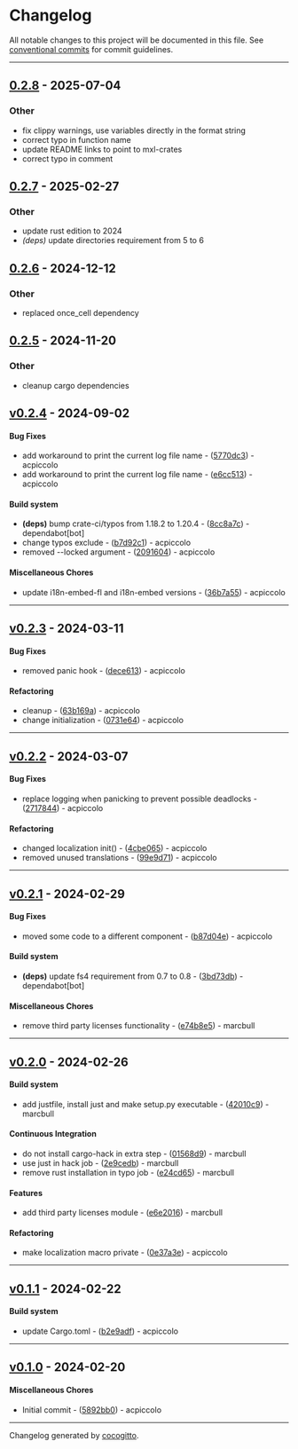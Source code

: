 # Changelog
All notable changes to this project will be documented in this file. See [conventional commits](https://www.conventionalcommits.org/) for commit guidelines.

- - -

## [0.2.8](https://github.com/x-software-com/mxl-crates/compare/mxl-base-v0.2.7...mxl-base-v0.2.8) - 2025-07-04

### Other

- fix clippy warnings, use variables directly in the format string
- correct typo in function name
- update README links to point to mxl-crates
- correct typo in comment

## [0.2.7](https://github.com/x-software-com/mxl-crates/compare/mxl-base-v0.2.6...mxl-base-v0.2.7) - 2025-02-27

### Other

- update rust edition to 2024
- *(deps)* update directories requirement from 5 to 6

## [0.2.6](https://github.com/x-software-com/mxl-crates/compare/mxl-base-v0.2.5...mxl-base-v0.2.6) - 2024-12-12

### Other

- replaced once_cell dependency

## [0.2.5](https://github.com/x-software-com/mxl-crates/compare/mxl-base-v0.2.4...mxl-base-v0.2.5) - 2024-11-20

### Other

- cleanup cargo dependencies

## [v0.2.4](https://github.com/x-software-com/mxl-base/compare/e6cc51322b5dce2f6fe3e0345f848e3758ef5983..v0.2.4) - 2024-09-02
#### Bug Fixes
- add workaround to print the current log file name - ([5770dc3](https://github.com/x-software-com/mxl-base/commit/5770dc36341c4fce26a8d906ec7af3066aa46533)) - acpiccolo
- add workaround to print the current log file name - ([e6cc513](https://github.com/x-software-com/mxl-base/commit/e6cc51322b5dce2f6fe3e0345f848e3758ef5983)) - acpiccolo
#### Build system
- **(deps)** bump crate-ci/typos from 1.18.2 to 1.20.4 - ([8cc8a7c](https://github.com/x-software-com/mxl-base/commit/8cc8a7c414f7ab5fde7a242e4c78cb6cccebe02d)) - dependabot[bot]
- change typos exclude - ([b7d92c1](https://github.com/x-software-com/mxl-base/commit/b7d92c187bca6bc8abd5012c12972c7dd6062718)) - acpiccolo
- removed --locked argument - ([2091604](https://github.com/x-software-com/mxl-base/commit/20916042f51cef0227b2ec4107b198defae1fba8)) - acpiccolo
#### Miscellaneous Chores
- update i18n-embed-fl and i18n-embed versions - ([36b7a55](https://github.com/x-software-com/mxl-base/commit/36b7a55a43a6461e7faaee1fdaba158d0d4765b8)) - acpiccolo

- - -

## [v0.2.3](https://github.com/x-software-com/mxl-base/compare/v0.2.2..v0.2.3) - 2024-03-11
#### Bug Fixes
- removed panic hook - ([dece613](https://github.com/x-software-com/mxl-base/commit/dece6133fcb5fa0a368fa7e05ae7e461d611b188)) - acpiccolo
#### Refactoring
- cleanup - ([63b169a](https://github.com/x-software-com/mxl-base/commit/63b169a0a5fef0a4cc27524e85a1d3baa0fa26af)) - acpiccolo
- change initialization - ([0731e64](https://github.com/x-software-com/mxl-base/commit/0731e64ce40083e3fa3fbbb4be10c0895860791f)) - acpiccolo

- - -

## [v0.2.2](https://github.com/x-software-com/mxl-base/compare/v0.2.1..v0.2.2) - 2024-03-07
#### Bug Fixes
- replace logging when panicking to prevent possible deadlocks - ([2717844](https://github.com/x-software-com/mxl-base/commit/27178442f335c47fc2a974fa134d105149b81b2a)) - acpiccolo
#### Refactoring
- changed localization init() - ([4cbe065](https://github.com/x-software-com/mxl-base/commit/4cbe06577dc91f3ac449c4a17f20956a4acccb2e)) - acpiccolo
- removed unused translations - ([99e9d71](https://github.com/x-software-com/mxl-base/commit/99e9d71ebd8805b497c8e944fc4a6a55a9341739)) - acpiccolo

- - -

## [v0.2.1](https://github.com/x-software-com/mxl-base/compare/v0.2.0..v0.2.1) - 2024-02-29
#### Bug Fixes
- moved some code to a different component - ([b87d04e](https://github.com/x-software-com/mxl-base/commit/b87d04ec4341e044624fcea71b36db056daebe11)) - acpiccolo
#### Build system
- **(deps)** update fs4 requirement from 0.7 to 0.8 - ([3bd73db](https://github.com/x-software-com/mxl-base/commit/3bd73dbbf3b70856e0b8c7b60ad098ccc648d9ef)) - dependabot[bot]
#### Miscellaneous Chores
- remove third party licenses functionality - ([e74b8e5](https://github.com/x-software-com/mxl-base/commit/e74b8e5bfd614667f26a6d4d9f67dbf965f2a28f)) - marcbull

- - -

## [v0.2.0](https://github.com/x-software-com/mxl-base/compare/v0.1.1..v0.2.0) - 2024-02-26
#### Build system
- add justfile, install just and make setup.py executable - ([42010c9](https://github.com/x-software-com/mxl-base/commit/42010c9598d6d2ecaef396cf5e4b5d92104b1f6c)) - marcbull
#### Continuous Integration
- do not install cargo-hack in extra step - ([01568d9](https://github.com/x-software-com/mxl-base/commit/01568d93265aa65a717f28d47befaf992e29ce9f)) - marcbull
- use just in hack job - ([2e9cedb](https://github.com/x-software-com/mxl-base/commit/2e9cedbf0831eeae9d78781f095b5053dcab6def)) - marcbull
- remove rust installation in typo job - ([e24cd65](https://github.com/x-software-com/mxl-base/commit/e24cd6551a78c9ed10784a62eac0e59a9a38b50a)) - marcbull
#### Features
- add third party licenses module - ([e6e2016](https://github.com/x-software-com/mxl-base/commit/e6e201600adb4ed26499996bb69eefd1b3eed519)) - marcbull
#### Refactoring
- make localization macro private - ([0e37a3e](https://github.com/x-software-com/mxl-base/commit/0e37a3eab39fffc671d9ee8e2566c3e9e3e8c982)) - acpiccolo

- - -

## [v0.1.1](https://github.com/x-software-com/mxl-base/compare/v0.1.0..v0.1.1) - 2024-02-22
#### Build system
- update Cargo.toml - ([b2e9adf](https://github.com/x-software-com/mxl-base/commit/b2e9adfbfe5b1c7d6eb089a31d9bc745e0b03a5d)) - acpiccolo

- - -

## [v0.1.0](https://github.com/x-software-com/mxl-base/compare/4a110e7c74dd889e51439c69507517bcf2df08da..v0.1.0) - 2024-02-20
#### Miscellaneous Chores
- Initial commit - ([5892bb0](https://github.com/x-software-com/mxl-base/commit/5892bb00b1cd548c0350238dc4b7c1253071e090)) - acpiccolo

- - -

Changelog generated by [cocogitto](https://github.com/cocogitto/cocogitto).